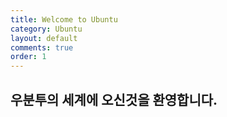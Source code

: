 ```yaml
---
title: Welcome to Ubuntu
category: Ubuntu
layout: default
comments: true
order: 1
---
```


## 우분투의 세계에 오신것을 환영합니다.

